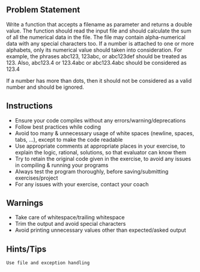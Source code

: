 ## Problem Statement
Write a function that accepts a filename as parameter and returns a double value. The function should read the input file and should calculate the sum of all the numerical data in the file. The file may contain alpha-numerical data with any special characters too. If a number is attached to one or more alphabets, only its numerical value should taken into consideration. For example, the phrases abc123, 123abc, or abc123def should be treated as 123. Also, abc123.4 or 123.4abc or abc123.4abc should be considered as 123.4

If a number has more than dots, then it should not be considered as a valid number and should be ignored.

## Instructions
- Ensure your code compiles without any errors/warning/deprecations 
- Follow best practices while coding
- Avoid too many & unnecessary usage of white spaces (newline, spaces, tabs, ...), except to make the code readable
- Use appropriate comments at appropriate places in your exercise, to explain the logic, rational, solutions, so that evaluator can know them  
- Try to retain the original code given in the exercise, to avoid any issues in compiling & running your programs
- Always test the program thoroughly, before saving/submitting exercises/project
- For any issues with your exercise, contact your coach


## Warnings
- Take care of whitespace/trailing whitespace
- Trim the output and avoid special characters
- Avoid printing unnecessary values other than expected/asked output

## Hints/Tips
    Use file and exception handling